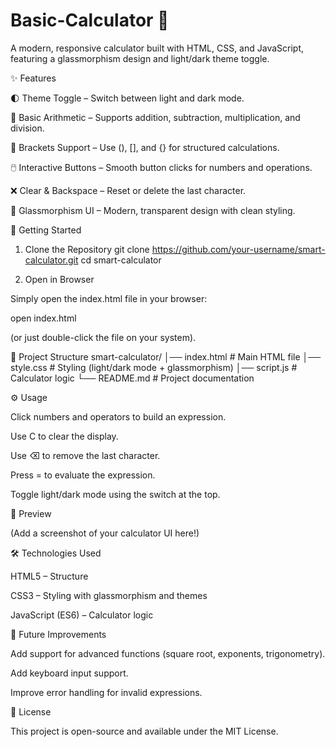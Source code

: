 # Basic-Calculator 📱

A modern, responsive calculator built with HTML, CSS, and JavaScript, featuring a glassmorphism design and light/dark theme toggle.

✨ Features

🌓 Theme Toggle – Switch between light and dark mode.

🧮 Basic Arithmetic – Supports addition, subtraction, multiplication, and division.

🔢 Brackets Support – Use (), [], and {} for structured calculations.

🖱️ Interactive Buttons – Smooth button clicks for numbers and operations.

❌ Clear & Backspace – Reset or delete the last character.

🎨 Glassmorphism UI – Modern, transparent design with clean styling.

🚀 Getting Started
1. Clone the Repository
git clone https://github.com/your-username/smart-calculator.git
cd smart-calculator

2. Open in Browser

Simply open the index.html file in your browser:

open index.html


(or just double-click the file on your system).

📂 Project Structure
smart-calculator/
│── index.html    # Main HTML file
│── style.css     # Styling (light/dark mode + glassmorphism)
│── script.js     # Calculator logic
└── README.md     # Project documentation

⚙️ Usage

Click numbers and operators to build an expression.

Use C to clear the display.

Use ⌫ to remove the last character.

Press = to evaluate the expression.

Toggle light/dark mode using the switch at the top.

📸 Preview

(Add a screenshot of your calculator UI here!)

🛠️ Technologies Used

HTML5 – Structure

CSS3 – Styling with glassmorphism and themes

JavaScript (ES6) – Calculator logic

📌 Future Improvements

Add support for advanced functions (square root, exponents, trigonometry).

Add keyboard input support.

Improve error handling for invalid expressions.

📄 License

This project is open-source and available under the MIT License.
